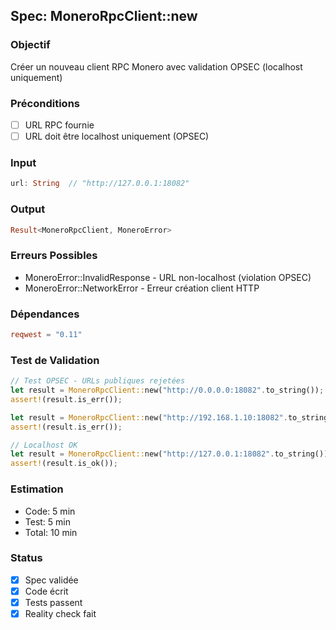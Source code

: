 ﻿## Spec: MoneroRpcClient::new

### Objectif
Créer un nouveau client RPC Monero avec validation OPSEC (localhost uniquement)

### Préconditions
- [ ] URL RPC fournie
- [ ] URL doit être localhost uniquement (OPSEC)

### Input
```rust
url: String  // "http://127.0.0.1:18082"
```

### Output
```rust
Result<MoneroRpcClient, MoneroError>
```

### Erreurs Possibles
- MoneroError::InvalidResponse - URL non-localhost (violation OPSEC)
- MoneroError::NetworkError - Erreur création client HTTP

### Dépendances
```toml
reqwest = "0.11"
```

### Test de Validation
```rust
// Test OPSEC - URLs publiques rejetées
let result = MoneroRpcClient::new("http://0.0.0.0:18082".to_string());
assert!(result.is_err());

let result = MoneroRpcClient::new("http://192.168.1.10:18082".to_string());
assert!(result.is_err());

// Localhost OK
let result = MoneroRpcClient::new("http://127.0.0.1:18082".to_string());
assert!(result.is_ok());
```

### Estimation
- Code: 5 min
- Test: 5 min
- Total: 10 min

### Status
- [x] Spec validée
- [x] Code écrit
- [x] Tests passent
- [x] Reality check fait